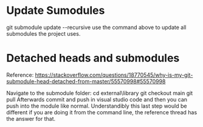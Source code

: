 Update Sumodules
================
git submodule update --recursive
use the command above to update all submodules the project uses.

Detached heads and submodules
=============================
Reference:
https://stackoverflow.com/questions/18770545/why-is-my-git-submodule-head-detached-from-master/55570998#55570998

Navigate to the submodule folder:
  cd external\library
  git checkout main
  git pull
Afterwards commit and push in visual studio code and then you can push into the 
module like normal. Understandibly this last step would be different if you are
doing it from the command line, the reference thread has the answer for that.
